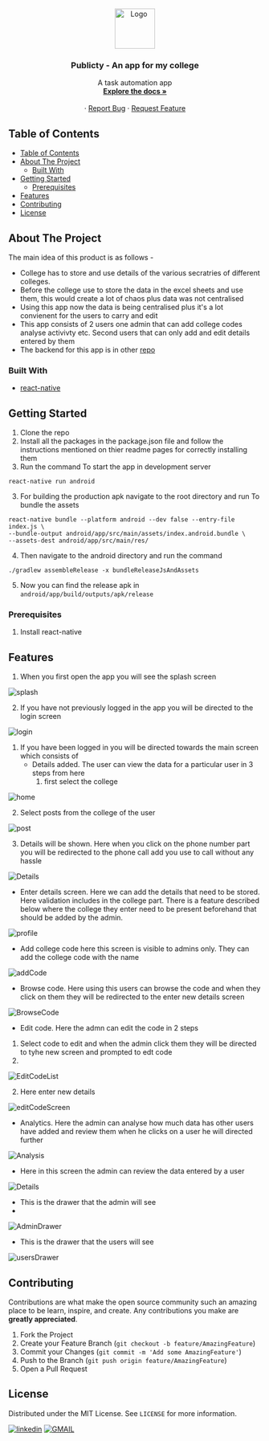 
<!-- PROJECT LOGO -->
<br />
<p align="center">
  <a href="https://github.com/othneildrew/Best-README-Template">
    <img src="./src/Assets/apklogo.png" alt="Logo" width="80" height="80">
  </a>

  <h3 align="center"> Publicty - An app for my college </h3>

  <p align="center">
    A task automation app
    <br />
    <a href="https://github.com/ram2510/publicty-app"><strong> Explore the docs » </strong></a>
    <br />
    <br />
    ·
    <a href="https://github.com/ram2510/publicty-app/issues">Report Bug</a>
    ·
    <a href="https://github.com/ram2510/publicty-app/issues">Request Feature</a>
  </p>
</p>



<!-- TABLE OF CONTENTS -->
## Table of Contents

- [Table of Contents](#table-of-contents)
- [About The Project](#about-the-project)
  - [Built With](#built-with)
- [Getting Started](#getting-started)
  - [Prerequisites](#prerequisites)
- [Features](#features)
- [Contributing](#contributing)
- [License](#license)



<!-- ABOUT THE PROJECT -->
## About The Project

The main idea of this product is as follows - 
- College has to store and use details of the various secratries of different colleges. 
- Before the college use to store the data in the excel sheets and use them, this would create a lot of chaos plus data was not centralised
- Using this app now the data is being centralised plus it's a lot convienent for the users to carry and edit
- This app consists of 2 users one admin that can add college codes analyse activivty etc. Second users that can only add and edit details entered by them
- The backend for this app is in other [repo](https://github.com/rampa2510/pub-backend)

### Built With

* [react-native](https://facebook.github.io/react-native/)


<!-- GETTING STARTED -->
## Getting Started

1. Clone the repo 
2. Install all the packages in the package.json file and follow the instructions mentioned on thier readme pages for correctly installing them
3. Run the command   To start the app in development server
  ```
  react-native run android
  ```


3. For building the production apk navigate to the root directory and run    To bundle the assets

  ```
  react-native bundle --platform android --dev false --entry-file index.js \
  --bundle-output android/app/src/main/assets/index.android.bundle \
  --assets-dest android/app/src/main/res/
  ```

4. Then navigate to the android directory and run the command
  ```
  ./gradlew assembleRelease -x bundleReleaseJsAndAssets 
  ```
5. Now you can find the release apk in `android/app/build/outputs/apk/release`

### Prerequisites
1. Install react-native


<!-- USAGE EXAMPLES -->
## Features
1. When you first open the app you will see the splash screen
  
![splash](Images/splashScreen.jpeg)

2. If you have not previously logged in the app you will be directed to the login screen
   
![login](Images/login.jpeg)


1. If you have been logged in you will be directed towards the main screen which consists of 
   - Details added. The user can view the data for a particular user in 3 steps from here 
     1) first select the college
   
![home](Images/selectCollege.jpeg)

2) Select posts from the college of the user

![post](Images/selectPost.jpeg) 
   
3) Details will be shown. Here when you click on the phone number part you will be redirected to the phone call add you use to call without any hassle
  
![Details](Images/singleDetails.jpeg)
 

   - Enter details screen. Here we can add the details that need to be stored. Here validation includes in the college part. There is a feature described below where the college they enter need to be present beforehand that should be added by the admin. 
  
![profile](Images/editCodeScreen.jpeg)

   - Add college code here this screen is visible to admins only. They can add the college code with the name

![addCode](Images/addNewCodes.jpeg)

   - Browse code. Here using this users can browse the code and when they click on them they will be redirected to the enter new details screen

![BrowseCode](Images/browseCodes.jpeg)

  - Edit code. Here the admn can edit the code in 2 steps 

1) Select code to edit and when the admin click them they will be directed to tyhe new screen and prompted to edt code
2) 
![EditCodeList](Images/editCOdeList.jpeg)

2) Here enter new details

![editCodeScreen](Images/editCodeScreen.jpeg)

  - Analytics. Here the admin can analyse how much data has other users have added and review them when he clicks on a user he will directed further

![Analysis](Images/addedScreen.jpeg)

  - Here in this screen the admin can review the data entered by a user

![Details](Images/addedDetailsScreen.jpeg)

  - This is the drawer that the admin will see
  - 
![AdminDrawer](Images/admin-drawer.jpeg)


  - This is the drawer that the users will see
  
![usersDrawer](Images/drawer-user.jpeg)




<!-- CONTRIBUTING -->
## Contributing

Contributions are what make the open source community such an amazing place to be learn, inspire, and create. Any contributions you make are **greatly appreciated**.

1. Fork the Project
2. Create your Feature Branch (`git checkout -b feature/AmazingFeature`)
3. Commit your Changes (`git commit -m 'Add some AmazingFeature'`)
4. Push to the Branch (`git push origin feature/AmazingFeature`)
5. Open a Pull Request



<!-- LICENSE -->
## License

Distributed under the MIT License. See `LICENSE` for more information.





 [![linkedin](https://img.shields.io/badge/connect%20with%20me-linkedIn-green.svg?style=for-the-badge&logo=appveyor)](https://www.linkedin.com/in/ram2510) [![GMAIL](https://img.shields.io/static/v1.svg?label=send&message=iamram2510@ieee.org&color=red&logo=gmail&style=social)](https://www.github.com/ram2510) 
